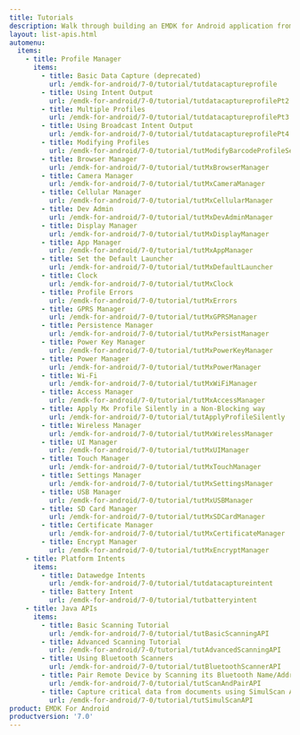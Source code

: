 ```yaml
---
title: Tutorials
description: Walk through building an EMDK for Android application from the ground up with one of the following tutorials. Each tutorial includes step by step instructions and associate code.
layout: list-apis.html
automenu:
  items:
    - title: Profile Manager
      items:
        - title: Basic Data Capture (deprecated)
          url: /emdk-for-android/7-0/tutorial/tutdatacaptureprofile
        - title: Using Intent Output
          url: /emdk-for-android/7-0/tutorial/tutdatacaptureprofilePt2
        - title: Multiple Profiles
          url: /emdk-for-android/7-0/tutorial/tutdatacaptureprofilePt3
        - title: Using Broadcast Intent Output
          url: /emdk-for-android/7-0/tutorial/tutdatacaptureprofilePt4
        - title: Modifying Profiles
          url: /emdk-for-android/7-0/tutorial/tutModifyBarcodeProfileSettings
        - title: Browser Manager
          url: /emdk-for-android/7-0/tutorial/tutMxBrowserManager
        - title: Camera Manager
          url: /emdk-for-android/7-0/tutorial/tutMxCameraManager
        - title: Cellular Manager
          url: /emdk-for-android/7-0/tutorial/tutMxCellularManager
        - title: Dev Admin
          url: /emdk-for-android/7-0/tutorial/tutMxDevAdminManager
        - title: Display Manager
          url: /emdk-for-android/7-0/tutorial/tutMxDisplayManager
        - title: App Manager
          url: /emdk-for-android/7-0/tutorial/tutMxAppManager
        - title: Set the Default Launcher
          url: /emdk-for-android/7-0/tutorial/tutMxDefaultLauncher
        - title: Clock
          url: /emdk-for-android/7-0/tutorial/tutMxClock
        - title: Profile Errors
          url: /emdk-for-android/7-0/tutorial/tutMxErrors
        - title: GPRS Manager
          url: /emdk-for-android/7-0/tutorial/tutMxGPRSManager
        - title: Persistence Manager
          url: /emdk-for-android/7-0/tutorial/tutMxPersistManager
        - title: Power Key Manager
          url: /emdk-for-android/7-0/tutorial/tutMxPowerKeyManager
        - title: Power Manager
          url: /emdk-for-android/7-0/tutorial/tutMxPowerManager
        - title: Wi-Fi
          url: /emdk-for-android/7-0/tutorial/tutMxWiFiManager
        - title: Access Manager
          url: /emdk-for-android/7-0/tutorial/tutMxAccessManager
        - title: Apply Mx Profile Silently in a Non-Blocking way
          url: /emdk-for-android/7-0/tutorial/tutApplyProfileSilently
        - title: Wireless Manager
          url: /emdk-for-android/7-0/tutorial/tutMxWirelessManager
        - title: UI Manager
          url: /emdk-for-android/7-0/tutorial/tutMxUIManager
        - title: Touch Manager
          url: /emdk-for-android/7-0/tutorial/tutMxTouchManager
        - title: Settings Manager
          url: /emdk-for-android/7-0/tutorial/tutMxSettingsManager
        - title: USB Manager
          url: /emdk-for-android/7-0/tutorial/tutMxUSBManager
        - title: SD Card Manager
          url: /emdk-for-android/7-0/tutorial/tutMxSDCardManager
        - title: Certificate Manager
          url: /emdk-for-android/7-0/tutorial/tutMxCertificateManager
        - title: Encrypt Manager
          url: /emdk-for-android/7-0/tutorial/tutMxEncryptManager
    - title: Platform Intents
      items:
        - title: Datawedge Intents
          url: /emdk-for-android/7-0/tutorial/tutdatacaptureintent
        - title: Battery Intent
          url: /emdk-for-android/7-0/tutorial/tutbatteryintent
    - title: Java APIs
      items:
        - title: Basic Scanning Tutorial
          url: /emdk-for-android/7-0/tutorial/tutBasicScanningAPI
        - title: Advanced Scanning Tutorial
          url: /emdk-for-android/7-0/tutorial/tutAdvancedScanningAPI
        - title: Using Bluetooth Scanners
          url: /emdk-for-android/7-0/tutorial/tutBluetoothScannerAPI
        - title: Pair Remote Device by Scanning its Bluetooth Name/Address
          url: /emdk-for-android/7-0/tutorial/tutScanAndPairAPI
        - title: Capture critical data from documents using SimulScan API
          url: /emdk-for-android/7-0/tutorial/tutSimulScanAPI
product: EMDK For Android
productversion: '7.0'
---
```



















